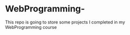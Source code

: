 # WebProgramming-
This repo is going to store some projects I completed in my WebProgramming course 
